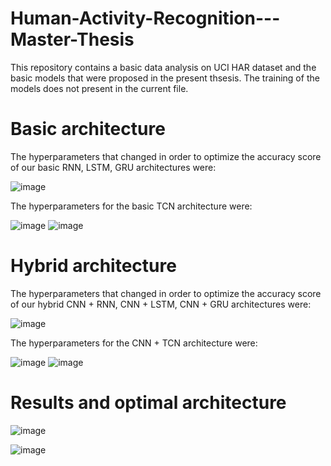 # Human-Activity-Recognition---Master-Thesis

This repository contains a basic data analysis on UCI HAR dataset and the basic models that were proposed in the present thsesis. The training of the models does not present in the current file.

# Basic architecture
The hyperparameters that changed in order to optimize the accuracy score of our basic RNN, LSTM, GRU architectures were:

![image](https://user-images.githubusercontent.com/57719100/148091070-3992d3ec-d91b-46ec-a749-cd3530f9f5c7.png)

The hyperparameters for the basic TCN architecture were:

![image](https://user-images.githubusercontent.com/57719100/148090488-2f5164fb-44fc-4e79-93fb-0bc87178ae39.png)
![image](https://user-images.githubusercontent.com/57719100/148090541-e3e8148e-7a35-4aed-a827-a98a16c722bd.png)

# Hybrid architecture
The hyperparameters that changed in order to optimize the accuracy score of our hybrid CNN + RNN, CNN + LSTM, CNN + GRU architectures were:

![image](https://user-images.githubusercontent.com/57719100/148091205-f4c4f35e-9d21-42ff-9221-db66d0195cf4.png)

The hyperparameters for the CNN + TCN architecture were:

![image](https://user-images.githubusercontent.com/57719100/148091404-ab3bfc0c-dba3-481c-bb14-2185d43bd228.png)
![image](https://user-images.githubusercontent.com/57719100/148091429-ba6f7769-b402-48d0-888f-bb77974f6d5d.png)

# Results and optimal architecture

![image](https://user-images.githubusercontent.com/57719100/148091574-688645e7-856f-4a57-9776-2f11d92eac72.png)

![image](https://user-images.githubusercontent.com/57719100/148092007-831c7e0c-d232-43b7-9b77-616888ad94c8.png)




